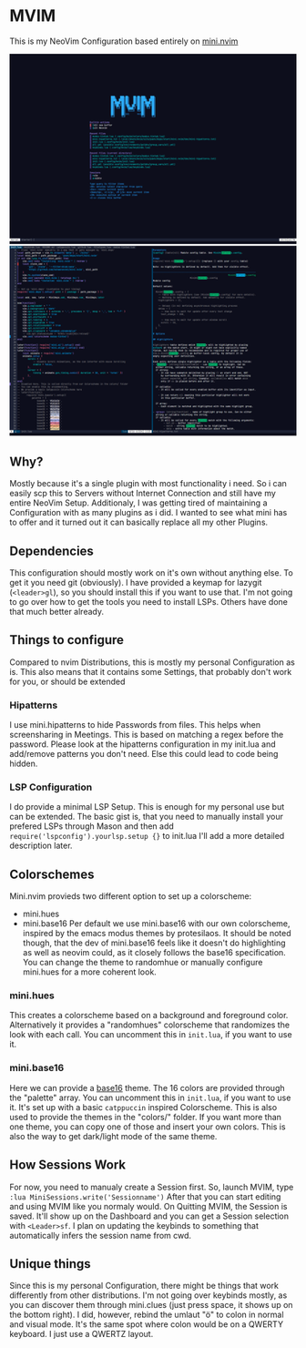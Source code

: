 # MVIM

This is my NeoVim Configuration based entirely on [mini.nvim](https://github.com/echasnovski/mini.nvim)

![Dashboard](mvim-dashboard.png)
![Code](mvim.png)

## Why?
Mostly because it's a single plugin with most functionality i need. So i can easily scp this to Servers without Internet Connection and still have my entire NeoVim Setup.
Additionaly, I was getting tired of maintaining a Configuration with as many plugins as i did. I wanted to see what mini has to offer and it turned out it can basically replace all my other Plugins.

## Dependencies
This configuration should mostly work on it's own without anything else. To get it you need git (obviously).
I have provided a keymap for lazygit (`<leader>gl`), so you should install this if you want to use that.
I'm not going to go over how to get the tools you need to install LSPs. Others have done that much better already.

## Things to configure
Compared to nvim Distributions, this is mostly my personal Configuration as is. This also means that it contains some Settings, that probably don't work for you, or should be extended

### Hipatterns
I use mini.hipatterns to hide Passwords from files. This helps when screensharing in Meetings. This is based on matching a regex before the password. Please look at the hipatterns configuration
in my init.lua and add/remove patterns you don't need. Else this could lead to code being hidden.

### LSP Configuration
I do provide a minimal LSP Setup. This is enough for my personal use but can be extended.
The basic gist is, that you need to manually install your prefered LSPs through Mason and then add `require('lspconfig').yourlsp.setup {}` to init.lua
I'll add a more detailed description later.

## Colorschemes
Mini.nvim provieds two different option to set up a colorscheme:
- mini.hues
- mini.base16
Per default we use mini.base16 with our own colorscheme, inspired by the emacs modus themes by protesilaos.
It should be noted though, that the dev of mini.base16 feels like it doesn't do highlighting as well as neovim could, as it closely follows the base16 specification. You can change the theme to randomhue
or manually configure mini.hues for a more coherent look.

### mini.hues
This creates a colorscheme based on a background and foreground color. Alternatively it provides a "randomhues" colorscheme that randomizes the look with each call.
You can uncomment this in `init.lua`, if you want to use it.

### mini.base16
Here we can provide a [base16](https://github.com/chriskempson/base16) theme. The 16 colors are provided through the "palette" array.
You can uncomment this in `init.lua`, if you want to use it. It's set up with a basic `catppuccin` inspired Colorscheme.
This is also used to provide the themes in the "colors/" folder. If you want more than one theme, you can copy one of those and insert your own colors. This is also the way to get dark/light mode of the same theme.

## How Sessions Work
For now, you need to manualy create a Session first. So, launch MVIM, type `:lua MiniSessions.write('Sessionname')`
After that you can start editing and using MVIM like you normaly would. On Quitting MVIM, the Session is saved. It'll show up on the Dashboard and you can get a Session selection with `<Leader>sf`.
I plan on updating the keybinds to something that automatically infers the session name from cwd.

## Unique things
Since this is my personal Configuration, there might be things that work differently from other distributions. I'm not going over keybinds mostly, as you can discover them through mini.clues (just press space, it shows up on the bottom right).
I did, however, rebind the umlaut "ö" to colon in normal and visual mode. It's the same spot where colon would be on a QWERTY keyboard. I just use a QWERTZ layout.
